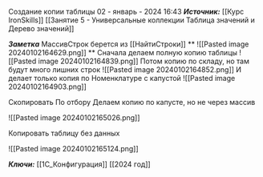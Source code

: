 
Создание копии таблицы
 02 - январь - 2024  16:43 
***Источник:***  [[Курс IronSkills]] [[Занятие 5 - Универсальные коллекции Таблица значений  и Дерево значений]]

***Заметка*** 
МассивСтрок берется из [[НайтиСтроки]]
**
![[Pasted image 20240102164629.png]]
**
Сначала делаем полную копию таблицы
![[Pasted image 20240102164839.png]]
Потом копию по складу, но там будут много лишних строк
![[Pasted image 20240102164852.png]]
И делает только копия по Номенклатуре с капустой
![[Pasted image 20240102164903.png]]

Скопировать По отбору
Делаем копию по капусте, но не через массив

![[Pasted image 20240102165026.png]]

Копировать таблицу без данных

![[Pasted image 20240102165124.png]]



***Ключи:*** [[1С_Конфигурация]] [[2024 год]] 